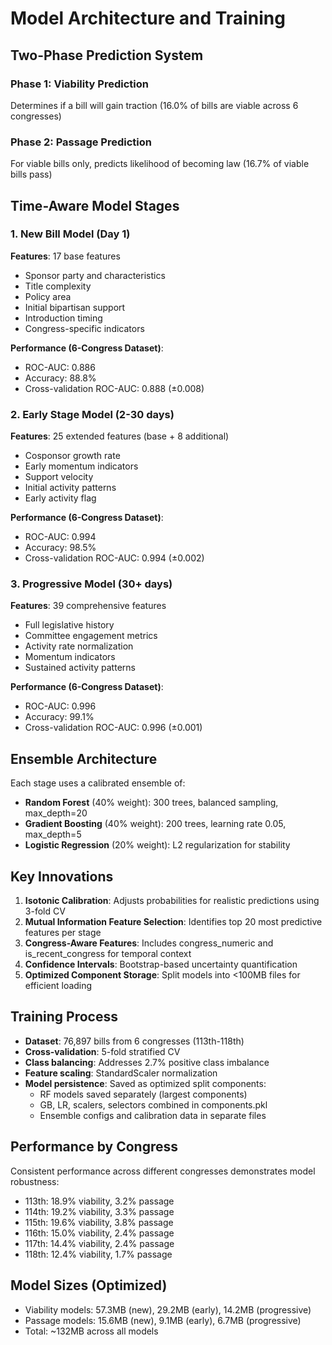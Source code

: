 # Model Architecture and Training

## Two-Phase Prediction System

### Phase 1: Viability Prediction
Determines if a bill will gain traction (16.0% of bills are viable across 6 congresses)

### Phase 2: Passage Prediction
For viable bills only, predicts likelihood of becoming law (16.7% of viable bills pass)

## Time-Aware Model Stages

### 1. New Bill Model (Day 1)
**Features**: 17 base features
- Sponsor party and characteristics
- Title complexity
- Policy area
- Initial bipartisan support
- Introduction timing
- Congress-specific indicators

**Performance (6-Congress Dataset)**:
- ROC-AUC: 0.886
- Accuracy: 88.8%
- Cross-validation ROC-AUC: 0.888 (±0.008)

### 2. Early Stage Model (2-30 days)
**Features**: 25 extended features (base + 8 additional)
- Cosponsor growth rate
- Early momentum indicators  
- Support velocity
- Initial activity patterns
- Early activity flag

**Performance (6-Congress Dataset)**:
- ROC-AUC: 0.994
- Accuracy: 98.5%
- Cross-validation ROC-AUC: 0.994 (±0.002)

### 3. Progressive Model (30+ days)
**Features**: 39 comprehensive features
- Full legislative history
- Committee engagement metrics
- Activity rate normalization
- Momentum indicators
- Sustained activity patterns

**Performance (6-Congress Dataset)**:
- ROC-AUC: 0.996
- Accuracy: 99.1%
- Cross-validation ROC-AUC: 0.996 (±0.001)

## Ensemble Architecture
Each stage uses a calibrated ensemble of:
- **Random Forest** (40% weight): 300 trees, balanced sampling, max_depth=20
- **Gradient Boosting** (40% weight): 200 trees, learning rate 0.05, max_depth=5
- **Logistic Regression** (20% weight): L2 regularization for stability

## Key Innovations
1. **Isotonic Calibration**: Adjusts probabilities for realistic predictions using 3-fold CV
2. **Mutual Information Feature Selection**: Identifies top 20 most predictive features per stage
3. **Congress-Aware Features**: Includes congress_numeric and is_recent_congress for temporal context
4. **Confidence Intervals**: Bootstrap-based uncertainty quantification
5. **Optimized Component Storage**: Split models into <100MB files for efficient loading

## Training Process
- **Dataset**: 76,897 bills from 6 congresses (113th-118th)
- **Cross-validation**: 5-fold stratified CV
- **Class balancing**: Addresses 2.7% positive class imbalance  
- **Feature scaling**: StandardScaler normalization
- **Model persistence**: Saved as optimized split components:
  - RF models saved separately (largest components)
  - GB, LR, scalers, selectors combined in components.pkl
  - Ensemble configs and calibration data in separate files

## Performance by Congress
Consistent performance across different congresses demonstrates model robustness:
- 113th: 18.9% viability, 3.2% passage
- 114th: 19.2% viability, 3.3% passage
- 115th: 19.6% viability, 3.8% passage
- 116th: 15.0% viability, 2.4% passage
- 117th: 14.4% viability, 2.4% passage
- 118th: 12.4% viability, 1.7% passage

## Model Sizes (Optimized)
- Viability models: 57.3MB (new), 29.2MB (early), 14.2MB (progressive)
- Passage models: 15.6MB (new), 9.1MB (early), 6.7MB (progressive)
- Total: ~132MB across all models